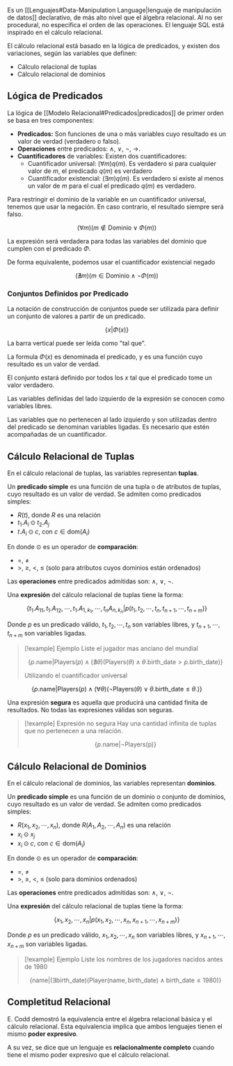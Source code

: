 Es un [[Lenguajes#Data-Manipulation Language|lenguaje de manipulación de datos]] declarativo, de más alto nivel que el álgebra relacional. Al no ser procedural, no especifica el orden de las operaciones. El lenguaje SQL está inspirado en el cálculo relacional.

El cálculo relacional está basado en la lógica de predicados, y existen dos variaciones, según las variables que definen:

- Cálculo relacional de tuplas
- Cálculo relacional de dominios

## Lógica de Predicados

La lógica de [[Modelo Relacional#Predicados|predicados]] de primer orden se basa en tres componentes:

- **Predicados:** Son funciones de una o más variables cuyo resultado es un valor de verdad (verdadero o falso).
- **Operaciones** entre predicados: $\land$, $\lor$, $\neg$, $\to$.
- **Cuantificadores** de variables: Existen dos cuantificadores:
	- Cuantificador universal: $(\forall m)q(m)$. Es verdadero si para cualquier valor de $m$, el predicado $q(m)$ es verdadero
	- Cuantificador existencial: $(\exists m)q(m)$. Es verdadero si existe al menos un valor de $m$ para el cual el predicado $q(m)$ es verdadero.

Para restringir el dominio de la variable en un cuantificador universal, tenemos que usar la negación. En caso contrario, el resultado siempre será falso.

$$
(\forall m)(m \notin \text{Dominio} \lor \Phi(m))
$$

La expresión será verdadera para todas las variables del dominio que cumplen con el predicado $\Phi$.

De forma equivalente, podemos usar el cuantificador existencial negado

$$
(\nexists m)(m \in \text{Dominio} \land \neg\Phi(m))
$$

### Conjuntos Definidos por Predicado

La notación de construcción de conjuntos puede ser utilizada para definir un conjunto de valores a partir de un predicado.

$$
\{x|\Phi(x)\}
$$

La barra vertical puede ser leída como "tal que".

La formula $\Phi(x)$ es denominada el predicado, y es una función cuyo resultado es un valor de verdad.

El conjunto estará definido por todos los $x$ tal que el predicado tome un valor verdadero.

Las variables definidas del lado izquierdo de la expresión se conocen como variables libres.

Las variables que no pertenecen al lado izquierdo y son utilizadas dentro del predicado se denominan variables ligadas. Es necesario que estén acompañadas de un cuantificador.

## Cálculo Relacional de Tuplas

En el cálculo relacional de tuplas, las variables representan **tuplas**.

Un **predicado simple** es una función de una tupla o de atributos de tuplas, cuyo resultado es un valor de verdad. Se admiten como predicados simples:

- $R(t)$, donde $R$ es una relación
- $t_1.A_i \odot t_2.A_j$
- $t.A_i \odot c$, con $c \in \text{dom}(A_i)$

En donde $\odot$ es un operador de **comparación**:

- $=$, $\neq$
- $>$, $\geq$, $<$, $\leq$ (solo para atributos cuyos dominios están ordenados)

Las **operaciones** entre predicados admitidas son: $\land$, $\lor$, $\neg$.

Una **expresión** del cálculo relacional de tuplas tiene la forma:

$$
\{t_1.A_{11}, t_1.A_{12}, \cdots, t_1.A_{1,{k_1}}, \cdots, t_n A_{n,{k_n}}|p(t_1, t_2, \cdots, t_n, t_{n+1}, \cdots, t_{n+m})\}
$$

Donde $p$ es un predicado válido, $t_1, t_2, \cdots, t_n$ son variables libres, y $t_{n+1}, \cdots, t_{n+m}$ son variables ligadas.

> [!example] Ejemplo
> Liste el jugador mas anciano del mundial
> 
> $$
> \{p.\text{name}|\text{Players}(p) \land (\nexists\theta)(\text{Players}(\theta) \land \theta.\text{birth\_date} > p.\text{birth\_date})\}
> $$
> 
> Utilizando el cuantificador universal

$$
\{p.\text{name}|\text{Players}(p) \land (\forall\theta)(\neg\text{Players}(\theta) \lor \theta.\text{birth\_date} \leq \theta.)\}
$$



Una expresión **segura** es aquella que producirá una cantidad finita de resultados. No todas las expresiones válidas son seguras.

> [!example] Expresión no segura
> Hay una cantidad infinita de tuplas que no pertenecen a una relación.
> 
> $$
> \{p.\text{name}|\neg\text{Players(p)}\}
> $$

## Cálculo Relacional de Dominios

En el cálculo relacional de dominios, las variables representan **dominios**.

Un **predicado simple** es una función de un dominio o conjunto de dominios, cuyo resultado es un valor de verdad. Se admiten como predicados simples:

- $R(x_1, x_2, \cdots, x_n)$, donde $R(A_1, A_2, \cdots, A_n)$ es una relación
- $x_i \odot x_j$
- $x_i \odot c$, con $c \in \text{dom}(A_i)$

En donde $\odot$ es un operador de **comparación**:

- $=$, $\neq$
- $>$, $\geq$, $<$, $\leq$ (solo para dominios ordenados)

Las **operaciones** entre predicados admitidas son: $\land$, $\lor$, $\neg$.

Una **expresión** del cálculo relacional de tuplas tiene la forma:

$$
\{x_1, x_2, \cdots, x_n|p(x_1, x_2, \cdots, x_n, x_{n+1}, \cdots, x_{n+m})\}
$$

Donde $p$ es un predicado válido, $x_1, x_2, \cdots, x_n$ son variables libres, y $x_{n+1}, \cdots, x_{n+m}$ son variables ligadas.

> [!example] Ejemplo
> Liste los nombres de los jugadores nacidos antes de 1980
> 
> $$
> \{\text{name}|(\exists \text{birth\_date})(\text{Player}(\text{name}, \text{birth\_date})\land \text{birth\_date} \leq 1980)\}
> $$

## Completitud Relacional

E. Codd demostró la equivalencia entre el álgebra relacional básica y el cálculo relacional. Esta equivalencia implica que ambos lenguajes tienen el mismo **poder expresivo**.

A su vez, se dice que un lenguaje es **relacionalmente completo** cuando tiene el mismo poder expresivo que el cálculo relacional.
